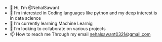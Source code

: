 - 👋 Hi, I’m @NehalSawant
- 👀 I’m interested in Coding languages like python and my deep interest is in data science
- 🌱 I’m currently learning Machine Learnig
- 💞️ I’m looking to collaborate on various projects
- 📫 How to reach me Through my email nehalsawant0321@gmail.com

<!---
NehalSawant/NehalSawant is a ✨ special ✨ repository because its `README.md` (this file) appears on your GitHub profile.
You can click the Preview link to take a look at your changes.
--->
